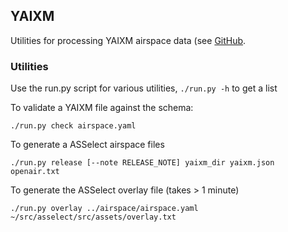 ## YAIXM

Utilities for processing YAIXM airspace data (see
[GitHub](https://github.com/ahsparrow/airspace).

### Utilities

Use the run.py script for various utilities, `./run.py -h` to get a list

To validate a YAIXM file against the schema:

    ./run.py check airspace.yaml

To generate a ASSelect airspace files

    ./run.py release [--note RELEASE_NOTE] yaixm_dir yaixm.json openair.txt

To generate the ASSelect overlay file (takes > 1 minute)

    ./run.py overlay ../airspace/airspace.yaml ~/src/asselect/src/assets/overlay.txt
